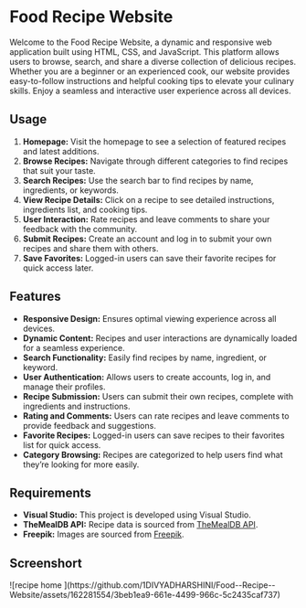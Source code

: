 <h1>Food Recipe Website</h1>
  <p> Welcome to the Food Recipe Website, a dynamic and responsive web application built using HTML, CSS, and JavaScript. This platform allows users to browse, search, and share a diverse collection of delicious recipes. Whether you are a beginner or an experienced cook, our website provides easy-to-follow instructions and helpful cooking tips to elevate your culinary skills. Enjoy a seamless and interactive user experience across all devices.
</p>
<h2>Usage</h2>
 <ol>
        <li><strong>Homepage:</strong> Visit the homepage to see a selection of featured recipes and latest additions.</li>
        <li><strong>Browse Recipes:</strong> Navigate through different categories to find recipes that suit your taste.</li>
        <li><strong>Search Recipes:</strong> Use the search bar to find recipes by name, ingredients, or keywords.</li>
        <li><strong>View Recipe Details:</strong> Click on a recipe to see detailed instructions, ingredients list, and cooking tips.</li>
        <li><strong>User Interaction:</strong> Rate recipes and leave comments to share your feedback with the community.</li>
        <li><strong>Submit Recipes:</strong> Create an account and log in to submit your own recipes and share them with others.</li>
        <li><strong>Save Favorites:</strong> Logged-in users can save their favorite recipes for quick access later.</li>
</ol>
<h2>Features</h2>
  <ul>
        <li><strong>Responsive Design:</strong> Ensures optimal viewing experience across all devices.</li>
        <li><strong>Dynamic Content:</strong> Recipes and user interactions are dynamically loaded for a seamless experience.</li>
        <li><strong>Search Functionality:</strong> Easily find recipes by name, ingredient, or keyword.</li>
        <li><strong>User Authentication:</strong> Allows users to create accounts, log in, and manage their profiles.</li>
        <li><strong>Recipe Submission:</strong> Users can submit their own recipes, complete with ingredients and instructions.</li>
        <li><strong>Rating and Comments:</strong> Users can rate recipes and leave comments to provide feedback and suggestions.</li>
        <li><strong>Favorite Recipes:</strong> Logged-in users can save recipes to their favorites list for quick access.</li>
        <li><strong>Category Browsing:</strong> Recipes are categorized to help users find what they’re looking for more easily.</li>
    </ul>
<h2>Requirements</h2>
    <ul>
        <li><strong>Visual Studio:</strong> This project is developed using Visual Studio.</li>
        <li><strong>TheMealDB API:</strong> Recipe data is sourced from <a href="https://www.themealdb.com/api.php">TheMealDB API</a>.</li>
        <li><strong>Freepik:</strong> Images are sourced from <a href="https://www.freepik.com">Freepik</a>.</li>
    </ul>
<h2>Screenshort</h2>
![recipe home ](https://github.com/1DIVYADHARSHINI/Food--Recipe--Website/assets/162281554/3beb1ea9-661e-4499-966c-5c2435caf737)
